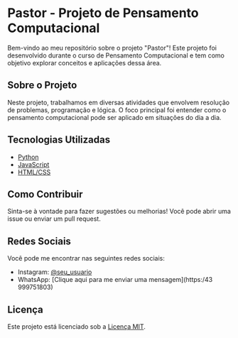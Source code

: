 # Pastor - Projeto de Pensamento Computacional

Bem-vindo ao meu repositório sobre o projeto "Pastor"! Este projeto foi desenvolvido durante o curso de Pensamento Computacional e tem como objetivo explorar conceitos e aplicações dessa área.

## Sobre o Projeto

Neste projeto, trabalhamos em diversas atividades que envolvem resolução de problemas, programação e lógica. O foco principal foi entender como o pensamento computacional pode ser aplicado em situações do dia a dia.

## Tecnologias Utilizadas

- [Python](https://www.python.org/)
- [JavaScript](https://developer.mozilla.org/pt-BR/docs/Web/JavaScript)
- [HTML/CSS](https://www.w3schools.com/)

## Como Contribuir

Sinta-se à vontade para fazer sugestões ou melhorias! Você pode abrir uma issue ou enviar um pull request.

## Redes Sociais

Você pode me encontrar nas seguintes redes sociais:

- Instagram: [@seu_usuario](https://www.instagram.com/seu_usuario)
- WhatsApp: [Clique aqui para me enviar uma mensagem](https:/43 999751803)

## Licença

Este projeto está licenciado sob a [Licença MIT](LICENSE).
